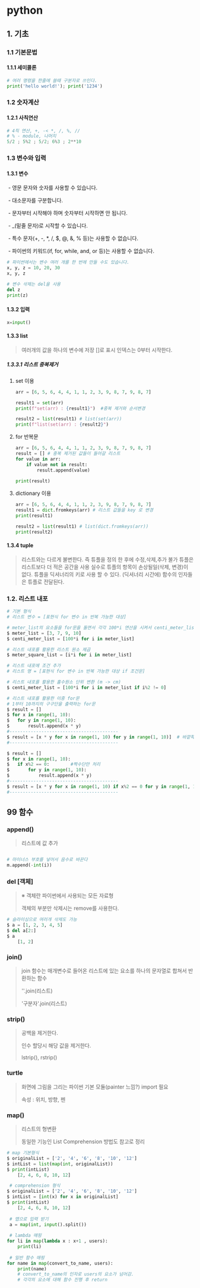 # python

## 1. 기초

### 	1.1 기본문법

#### 		1.1.1 세미콜론

``` python
# 여러 명령을 한줄에 쓸때 구분자로 쓰인다.
print('hello world!'); print('1234')
```

### 	1.2 숫자계산

#### 		1.2.1 사칙연산

```python
# 4칙 연산, +, -< *, /, %, //
# % - module, 나머지
5/2 ; 5%2 ; 5/2; 6%3 ; 2**10
```



### 	1.3 변수와 입력

#### 			1.3.1 변수

​					- 영문 문자와 숫자를 사용할 수 있습니다.

​					- 대소문자를 구분합니다.

​					- 문자부터 시작해야 하며 숫자부터 시작하면 안 됩니다.

​					- _(밑줄 문자)로 시작할 수 있습니다.

​					- 특수 문자(+, -, *, /, $, @, &, % 등)는 사용할 수 없습니다.

​					- 파이썬의 키워드(if, for, while, and, or 등)는 사용할 수 없습니다.

```python
# 파이썬에서는 변수 여러 개를 한 번에 만들 수도 있습니다.
x, y, z = 10, 20, 30
x, y, z
```

```python
# 변수 삭제는 del을 사용
del z
print(z)
```

#### 			1.3.2 입력

```python
x=input()
```

#### 1.3.3 list

> 여러개의 값을 하나의 변수에 저장
> []로 표시
> 인덱스는 0부터 시작한다.

##### 1.3.3.1 리스트 중복제거

 1. set 이용

    ``` python
    arr = [6, 5, 6, 4, 4, 1, 1, 2, 3, 9, 8, 7, 9, 8, 7] 
    
    result1 = set(arr) 
    print(f"set(arr) : {result1}") 	#중복 제거와 순서변경
    
    result2 = list(result1) # list(set(arr)) 
    print(f"list(set(arr) : {result2}")
    ```

    

 2. for 반복문

    ```python
    arr = [6, 5, 6, 4, 4, 1, 1, 2, 3, 9, 8, 7, 9, 8, 7] 
    result = [] # 중복 제거된 값들이 들어갈 리스트 
    for value in arr: 
        if value not in result: 
            result.append(value) 
            
    print(result)
    ```

    

 3. dictionary 이용

    ```python
    arr = [6, 5, 6, 4, 4, 1, 1, 2, 3, 9, 8, 7, 9, 8, 7] 
    result1 = dict.fromkeys(arr) # 리스트 값들을 key 로 변경 
    print(result1) 
    
    result2 = list(result1) # list(dict.fromkeys(arr)) 
    print(result2)
    ```

    

#### 1.3.4 tuple

> 리스트와는 다르게 불변한다. 즉 튜플을 정의 한 후에 수정,삭제,추가 불가
> 튜플은 리스트보다 더 적은 공간을 사용 
> 실수로 튜플의 항목이 손상될일(삭제, 변경)이 없다.
> 튜플을 딕셔너리의 키로 사용 할 수 있다. (딕셔너리 시간에)
> 함수의 인자들은 튜플로 전달된다.

### 1.2. 리스트 내포

```python
# 기본 형식
# 리스트 변수 = [표현식 for 변수 in 반복 가능한 대상]

# meter_list의 요소들을 for문을 돌면서 각각 100*i 연산을 시켜서 centi_meter_list에 저장
$ meter_list = [3, 7, 9, 10] 
$ centi_meter_list = [100*i for i in meter_list]

# 리스트 내포를 활용한 리스트 원소 제곱
$ meter_square_list = [i*i for i in meter_list]

# 리스트 내포에 조건 추가
# 리스트 명 = [표현식 for 변수 in 반복 가능한 대상 if 조건문]

# 리스트 내포를 활용한 홀수원소 단위 변환 (m -> cm)
$ centi_meter_list = [100*i for i in meter_list if i%2 != 0] 

# 리스트 내포를 활용한 이중 for문
# 1부터 10까지의 구구단을 출력하는 for문
$ result = [] 
$ for x in range(1, 10):     
$ 	for y in range(1, 10):
$ 		result.append(x * y)  
#-----------------------------------------
$ result = [x * y for x in range(1, 10) for y in range(1, 10)] 	# 바깥쪽의 for문이 앞쪽으로, 안쪽의 for문이 뒤쪽으로 가는 구조
#-----------------------------------------

$ result = [] 
$ for x in range(1, 10): 
$ 	if x%2 == 0: 		#짝수단만 처리
$ 		for y in range(1, 10): 
$ 			result.append(x * y) 
#-----------------------------------------
$ result = [x * y for x in range(1, 10) if x%2 == 0 for y in range(1, 10)] 		# 바깥쪽에 있는 for문 if문 순서대로 앞쪽으로 간다
#-----------------------------------------
```



## 99 함수



### append()

> 리스트에 값 추가

```python

# 마이너스 부호를 넣어서 음수로 바꾼다
m.append(-int(i))
```



### del [객체]

> ※ 객체란 파이썬에서 사용되는 모든 자료형
>
>  객체의 부분만 삭제시는 remove를 사용한다.

```python
# 슬라이싱으로 여러개 삭제도 가능
$ a = [1, 2, 3, 4, 5]
$ del a[2:]
$ a
	[1, 2]
```

### join()

>join 함수는 매개변수로 들어온 리스트에 있는 요소를 하나의 문자열로 합쳐서 반환하는 함수
>
>''.join(리스트)
>
>'구분자'.join(리스트)

### strip()

> 공백을 제거한다.
>
> 인수 할당시 해당 값을 제거한다.
>
> lstrip(), rstrip()

### turtle

> 화면에 그림을 그리는 파이썬 기본 모듈(painter 느낌?) import 필요
>
> 속성 : 위치, 방향, 펜
>
> 

### map()

> 리스트의 형변환
>
> 동일한 기능인 List Comprehension 방법도 참고로 정리

```python
# map 기본형식
$ originalList = ['2', '4', '6', '8', '10', '12']
$ intList = list(map(int, originalList))
$ print(intList)
	[2, 4, 6, 8, 10, 12]

 # comprehension 형식
$ originalList = ['2', '4', '6', '8', '10', '12']
$ intList = [int(x) for x in originalList]
$ print(intList)
	[2, 4, 6, 8, 10, 12]
    
 # 맵으로 입력 받기
 a = map(int, input().split())
    
 # lambda 매핑
for li in map(lambda x : x+1 , users):
	print(li)
    
 # 일반 함수 매핑
for name in map(convert_to_name, users):
	print(name)
   	# convert_to_name의 인자로 users의 요소가 넘어감.
	# 각각의 요소에 대해 함수 진행 후 return
```

